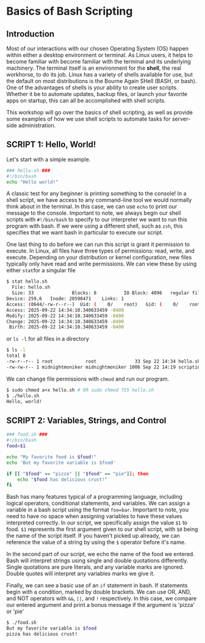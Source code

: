 # Basics of Bash Scripting

## Introduction
Most of our interactions with our chosen Operating System (OS) happen within either a desktop environment or terminal. As Linux users, it helps to become familiar with become familiar with the terminal and its underlying machinery. The terminal itself is an environment for the **shell**, the real workhorse, to do its job. Linux has a variety of shells available for use, but the default on most distributions is the Bourne Again SHell (BASH, or bash). One of the advantages of shells is your ability to create user scripts. Whether it be to automate updates, backup files, or launch your favorite apps on startup, this can all be accomplished with shell scripts. 

This workshop will go over the basics of shell scripting, as well as provide some examples of how we use shell scripts to automate tasks for server-side administration. 

## SCRIPT 1: Hello, World!
Let's start with a simple example. 
```bash
### hello.sh ###
#!/bin/bash
echo "Hello world!"
```
A classic test for any beginner is printing something to the console! In a shell script, we have access to any command-line tool we would normally think about in the terminal. In this case, we can use `echo` to print our message to the console. Important to note, we always begin our shell scripts with `#!/bin/bash` to specify to our interpreter we want to run this program with bash. If we were using a different shell, such as `zsh`, this specifies that we want bash in particular to execute our script. 

One last thing to do before we can run this script is grant it permission to execute. In Linux, all files have three types of permissions: read, write, and execute. Depending on your distribution or kernel configuration, new files typically only have read and write permissions. We can view these by using either `stat`for a singular file
```bash
$ stat hello.sh
  File: hello.sh
  Size: 33              Blocks: 8          IO Block: 4096   regular file
Device: 259,6   Inode: 20598471    Links: 1
Access: (0644/-rw-r--r--)  Uid: (    0/    root)   Gid: (    0/    root)
Access: 2025-09-22 14:34:10.340633459 -0400
Modify: 2025-09-22 14:34:10.340633459 -0400
Change: 2025-09-22 14:34:10.340633459 -0400
 Birth: 2025-09-22 14:34:10.340633459 -0400
```
or `ls -l` for all files in a directory
```bash
$ ls -l 
total 8
-rw-r--r-- 1 root            root              33 Sep 22 14:34 hello.sh
-rw-rw-r-- 1 midnightmoniker midnightmoniker 1006 Sep 22 14:19 scriptingworkshop.md
```

We can change file permissions with `chmod` and run our program. 
```bash
$ sudo chmod a+x hello.sh # OR sudo chmod 755 hello.sh
$ ./hello.sh
Hello, world!
```

## SCRIPT 2: Variables, Strings, and Control
```bash
### food.sh ###
#!/bin/bash
food=$1

echo "My favorite food is $food!"
echo 'But my favorite variable is $food'

if [[ "$food" == "pizza" || "$food" == "pie"]]; then
    echo "$food has delicious crust!"
fi
```
Bash has many features typical of a programming language, including logical operators, conditional statements, and variables. We can assign a variable in a bash script using the format `foo=bar`. Important to note, you need to have no space when assigning variables to have these values interpreted correctly. In our script, we specifically assign the value `$1` to food. `$1` represents the first argument given to our shell script, with `$0` being the name of the script itself. If you haven't picked up already, we can reference the value of a string by using the `$` operator before it's name. 

In the second part of our script, we echo the name of the food we entered. Bash will interpret strings using single and double quotations differently. Single quotations are pure literals, and any variable marks are ignored. Double quotes will interpret any variables marks we give it. 

Finally, we can see a basic use of an `if` statement in bash. If statements begin with a condition, marked by double brackets. We can use OR, AND, and NOT operators with `&&`, `||`, and `!` respectively. In this case, we compare our entered argument and print a bonus message if the argument is 'pizza' or 'pie'

```bash
$ ./food.sh
But my favorite variable is $food
pizza has delicious crust!
```


